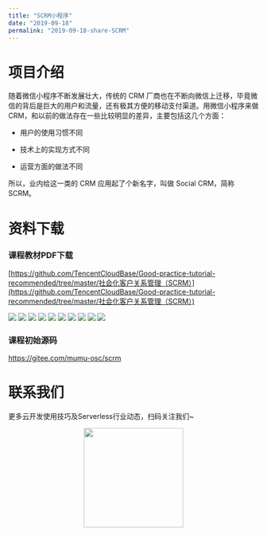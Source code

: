 ```yaml
---
title: "SCRM小程序"
date: "2019-09-18"
permalink: "2019-09-18-share-SCRM"
---
```


# 项目介绍
随着微信小程序不断发展壮大，传统的 CRM 厂商也在不断向微信上迁移，毕竟微信的背后是巨大的用户和流量，还有极其方便的移动支付渠道。用微信小程序来做CRM，和以前的做法存在一些比较明显的差异，主要包括这几个方面：

- 用户的使用习惯不同

- 技术上的实现方式不同

- 运营方面的做法不同

所以，业内给这一类的 CRM 应用起了个新名字，叫做 Social CRM，简称 SCRM。

# 资料下载
### 课程教材PDF下载

[https://github.com/TencentCloudBase/Good-practice-tutorial-recommended/tree/master/社会化客户关系管理（SCRM）](https://github.com/TencentCloudBase/Good-practice-tutorial-recommended/tree/master/社会化客户关系管理（SCRM）)

![](https://puui.qpic.cn/vupload/0/1568791595153_bu0gmgs3i6j.png/0)
![](https://puui.qpic.cn/vupload/0/1568791713978_whdrosnp3k.png/0)
![](https://puui.qpic.cn/vupload/0/1568791792831_kjr0hwc0qm.png/0)
![](https://puui.qpic.cn/vupload/0/1568791911632_w2j7aexxaw.png/0)
![](https://puui.qpic.cn/vupload/0/1568791989057_ak263n4692a.png/0)
![](https://puui.qpic.cn/vupload/0/1568792055884_giatsmyn9id.png/0)
![](https://puui.qpic.cn/vupload/0/1568792124716_t75snvf2t3.png/0)
![](https://puui.qpic.cn/vupload/0/1568792251313_emjbxwikfvg.png/0)
![](https://puui.qpic.cn/vupload/0/1568792318013_2p6xeoua37i.png/0)
![](https://puui.qpic.cn/vupload/0/1568792380142_yms0j892dqc.png/0)

### 课程初始源码

https://gitee.com/mumu-osc/scrm

# 联系我们
更多云开发使用技巧及Serverless行业动态，扫码关注我们~
<p align="center">
    <img src="https://puui.qpic.cn/vupload/0/20190603_1559545575934_lettsbvkvdn.jpeg/0" width="200px">
</p>
